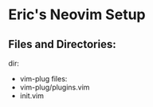 # Eric's Neovim Setup

## Files and Directories:

  dir:
  * vim-plug
  files:
  * vim-plug/plugins.vim
  * init.vim



